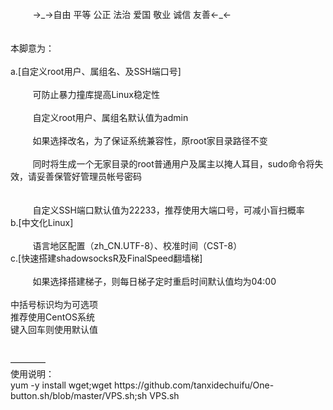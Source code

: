 <div>
    <div>
        <span class="Apple-tab-span" style="white-space:pre">
        </span>
        →_→自由 平等 公正 法治 爱国 敬业 诚信 友善←_←
    </div>
    <div>
        <br>
    </div>
    <div>
        <br>
    </div>
    <div>
        本脚意为：
    </div>
    <div>
        <br>
    </div>
    <div>
        a.[自定义root用户、属组名、及SSH端口号]
    </div>
    <div>
        <span class="Apple-tab-span" style="white-space:pre">
        </span>
        可防止暴力撞库提高Linux稳定性
    </div>
    <div>
        <span class="Apple-tab-span" style="white-space:pre">
        </span>
        自定义root用户、属组名默认值为admin
    </div>
    <div>
        <span class="Apple-tab-span" style="white-space:pre">
        </span>
        如果选择改名，为了保证系统兼容性，原root家目录路径不变
    </div>
    <div>
        <span class="Apple-tab-span" style="white-space:pre">
        </span>
        同时将生成一个无家目录的root普通用户及属主以掩人耳目，sudo命令将失效，请妥善保管好管理员帐号密码
    </div>
    <div>
        <br>
    </div>
    <div>
        <span class="Apple-tab-span" style="white-space:pre">
        </span>
        自定义SSH端口默认值为22233，推荐使用大端口号，可减小盲扫概率
    </div>
    <div>
        b.[中文化Linux]
    </div>
    <div>
        <span class="Apple-tab-span" style="white-space:pre">
        </span>
        语言地区配置（zh_CN.UTF-8）、校准时间（CST-8）
    </div>
    <div>
        c.[快速搭建shadowsocksR及FinalSpeed翻墙梯]
    </div>
    <div>
        <span class="Apple-tab-span" style="white-space:pre">
        </span>
        如果选择搭建梯子，则每日梯子定时重启时间默认值均为04:00
    </div>
    <div>
        <br>
    </div>
    <div>
        中括号标识均为可选项
    </div>
    <div>
        推荐使用CentOS系统
    </div>
    <div>
        键入回车则使用默认值
    </div>
    <div>
        <br>
    </div>
    <div>
        <br>
    </div>
    <div>
        ――――
    </div>
    <div>
        使用说明：
    </div>
    <div>
        yum -y install wget;wget https://github.com/tanxidechuifu/One-button.sh/blob/master/VPS.sh;sh VPS.sh
    </div>
</div>
